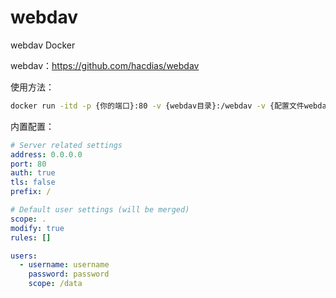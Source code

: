 # webdav



webdav Docker 

webdav：https://github.com/hacdias/webdav

使用方法：

```bash
docker run -itd -p {你的端口}:80 -v {webdav目录}:/webdav -v {配置文件webdav.yml}:/webdav.yml ccchieh/webdav
```



内置配置：

```yaml
# Server related settings
address: 0.0.0.0
port: 80
auth: true
tls: false
prefix: /

# Default user settings (will be merged)
scope: .
modify: true
rules: []

users:
  - username: username
    password: password
    scope: /data
```

